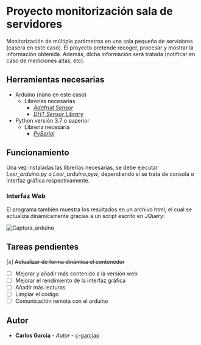 # Proyecto monitorización sala de servidores
Monitorización de múltiple parámetros en una sala pequeña de servidores (casera en este caso). El proyecto pretende recoger, procesar y mostrar la información obtenida. Además, dicha información será tratada (notificar en caso de mediciones altas, etc).

## Herramientas necesarias

* Arduino (nano en este caso)
  * Librerías necesarias
      * [_Adafruit Sensor_](https://github.com/adafruit/Adafruit_Sensor)
      * [_DHT Sensor Library_](https://github.com/adafruit/DHT-sensor-library)
 * Python versión 3.7 o superior
   * Librería necesaria
     * [_PySerial_](https://pypi.org/project/pyserial/)
## Funcionamiento
Una vez instaladas las librerías necesarias, se debe ejecutar _Leer_arduino.py_ o _Leer_arduino.pyw_, dependiendo si se trata de consola o interfaz gráfica respectivamente.
### Interfaz Web
El programa también muestra los resultados en un archivo html, el cual se actualiza dinámicamente gracias a un script escrito en _JQuery_:

![Captura_arduino](https://user-images.githubusercontent.com/51420640/73871014-51c88980-484d-11ea-8397-5d0f4bb54e64.PNG)

## Tareas pendientes
[x] ~~Actualizar de forma dinámica el contenedor~~
- [ ] Mejorar y añadir más contenido a la versión web
- [ ] Mejorar el rendimiento de la interfaz gráfica
- [ ] Añadir más lecturas
- [ ] Limpiar el código
- [ ] Comunicación remota con el arduino

## Autor

* **Carlos Garcia** - *Autor* - [c-garciao](https://github.com/c-garciao)
